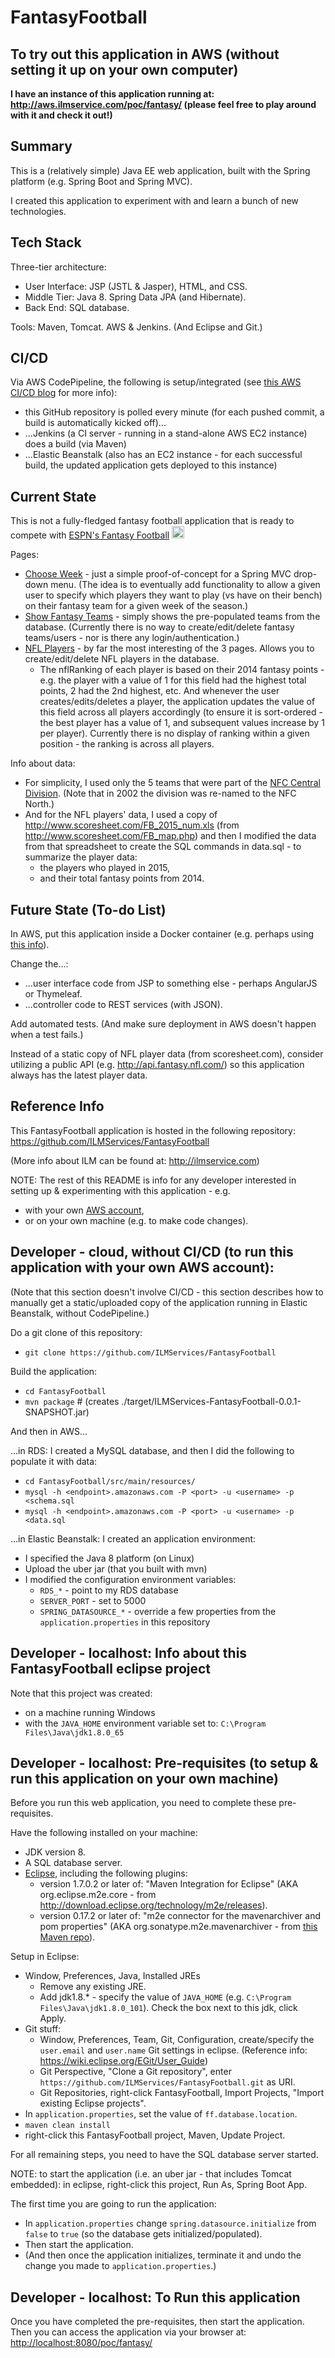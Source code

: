 # FantasyFootball

## To try out this application in AWS (without setting it up on your own computer)

**I have an instance of this application running at: http://aws.ilmservice.com/poc/fantasy/ (please feel free to play around with it and check it out!)**

## Summary

This is a (relatively simple) Java EE web application, built with the Spring platform (e.g. Spring Boot and Spring MVC). 

I created this application to experiment with and learn a bunch of new technologies.

## Tech Stack

Three-tier architecture:
 * User Interface: JSP (JSTL & Jasper), HTML, and CSS.
 * Middle Tier: Java 8. Spring Data JPA (and Hibernate).
 * Back End: SQL database.

Tools: Maven, Tomcat. AWS & Jenkins. (And Eclipse and Git.)

## CI/CD

Via AWS CodePipeline, the following is setup/integrated (see [this AWS CI/CD blog](https://aws.amazon.com/blogs/devops/building-continuous-deployment-on-aws-with-aws-codepipeline-jenkins-and-aws-elastic-beanstalk) for more info):
 * this GitHub repository is polled every minute (for each pushed commit, a build is automatically kicked off)...
 * ...Jenkins (a CI server - running in a stand-alone AWS EC2 instance) does a build (via Maven)
 * ...Elastic Beanstalk (also has an EC2 instance - for each successful build, the updated application gets deployed to this instance)

## Current State

This is not a fully-fledged fantasy football application that is ready to compete with [ESPN's Fantasy Football](http://www.espn.com/fantasy/football/) <img src="http://emojipedia-us.s3.amazonaws.com/cache/a7/0e/a70ed4d5e4062aab6c4ac24892ee6763.png" alt="Smiley face" height="20" width="20">

Pages:
 * [Choose Week](http://aws.ilmservice.com/poc/fantasy/chooseWeek) - just a simple proof-of-concept for a Spring MVC drop-down menu. (The idea is to eventually add functionality to allow a given user to specify which players they want to play (vs have on their bench) on their fantasy team for a given week of the season.)
 * [Show Fantasy Teams](http://aws.ilmservice.com/poc/fantasy/showTeams) - simply shows the pre-populated teams from the database. (Currently there is no way to create/edit/delete fantasy teams/users - nor is there any login/authentication.)
 * [NFL Players](http://aws.ilmservice.com/poc/fantasy/nflPlayers) - by far the most interesting of the 3 pages. Allows you to create/edit/delete NFL players in the database.
    * The nflRanking of each player is based on their 2014 fantasy points - e.g. the player with a value of 1 for this field had the highest total points, 2 had the 2nd highest, etc. And whenever the user creates/edits/deletes a player, the application updates the value of this field across all players accordingly (to ensure it is sort-ordered - the best player has a value of 1, and subsequent values increase by 1 per player). Currently there is no display of ranking within a given position - the ranking is across all players.

Info about data:
* For simplicity, I used only the 5 teams that were part of the [NFC Central Division](https://en.wikipedia.org/wiki/NFL_Central_Division). (Note that in 2002 the division was re-named to the NFC North.)
* And for the NFL players' data, I used a copy of http://www.scoresheet.com/FB_2015_num.xls (from http://www.scoresheet.com/FB_map.php) and then I modified the data from that spreadsheet to create the SQL commands in data.sql - to summarize the player data:
    * the players who played in 2015, 
    * and their total fantasy points from 2014.

## Future State (To-do List)

In AWS, put this application inside a Docker container (e.g. perhaps using [this info](https://github.com/awslabs/aws-cicd-docker-containers)).

Change the...:
 * ...user interface code from JSP to something else - perhaps AngularJS or Thymeleaf.
 * ...controller code to REST services (with JSON).

Add automated tests. (And make sure deployment in AWS doesn't happen when a test fails.)

Instead of a static copy of NFL player data (from scoresheet.com), consider utilizing a public API (e.g. http://api.fantasy.nfl.com/) so this application always has the latest player data.

## Reference Info

This FantasyFootball application is hosted in the following repository: https://github.com/ILMServices/FantasyFootball

(More info about ILM can be found at: http://ilmservice.com)

NOTE: The rest of this README is info for any developer interested in setting up & experimenting with this application - e.g. 
* with your own [AWS account](https://aws.amazon.com/account/), 
* or on your own machine (e.g. to make code changes).

## Developer - cloud, without CI/CD (to run this application with your own AWS account): 

(Note that this section doesn't involve CI/CD - this section describes how to manually get a static/uploaded copy of the application running in Elastic Beanstalk, without CodePipeline.)

Do a git clone of this repository: 
* `git clone https://github.com/ILMServices/FantasyFootball`

Build the application:
* `cd FantasyFootball`
* `mvn package` # (creates ./target/ILMServices-FantasyFootball-0.0.1-SNAPSHOT.jar)

And then in AWS...

...in RDS: I created a MySQL database, and then I did the following to populate it with data:
* `cd FantasyFootball/src/main/resources/`
* `mysql -h <endpoint>.amazonaws.com -P <port> -u <username> -p <schema.sql`
* `mysql -h <endpoint>.amazonaws.com -P <port> -u <username> -p <data.sql`

...in Elastic Beanstalk: I created an application environment:
* I specified the Java 8 platform (on Linux)
* Upload the uber jar (that you built with mvn)
* I modified the configuration environment variables:
    * `RDS_*` - point to my RDS database
    * `SERVER_PORT` - set to 5000
    * `SPRING_DATASOURCE_*` - override a few properties from the `application.properties` in this repository

## Developer - localhost: Info about this FantasyFootball eclipse project

Note that this project was created:
 - on a machine running Windows
 - with the `JAVA_HOME` environment variable set to: `C:\Program Files\Java\jdk1.8.0_65`

## Developer - localhost: Pre-requisites (to setup & run this application on your own machine)

Before you run this web application, you need to complete these pre-requisites.

Have the following installed on your machine: 
* JDK version 8.
* A SQL database server.
* [Eclipse](https://eclipse.org/ide/), including the following plugins:
    * version 1.7.0.2 or later of: "Maven Integration for Eclipse" (AKA org.eclipse.m2e.core - from http://download.eclipse.org/technology/m2e/releases).
    * version 0.17.2 or later of: "m2e connector for the mavenarchiver and pom properties" (AKA org.sonatype.m2e.mavenarchiver - from [this Maven repo](http://repo1.maven.org/maven2/.m2e/connectors/m2eclipse-mavenarchiver/0.17.2/N/LATEST/)).

Setup in Eclipse:
* Window, Preferences, Java, Installed JREs
    * Remove any existing JRE.
    * Add jdk1.8.* - specify the value of `JAVA_HOME` (e.g. `C:\Program Files\Java\jdk1.8.0_101`). Check the box next to this jdk, click Apply. 
* Git stuff:
    * Window, Preferences, Team, Git, Configuration, create/specify the `user.email` and `user.name` Git settings in eclipse. (Reference info: https://wiki.eclipse.org/EGit/User_Guide)
    * Git Perspective, "Clone a Git repository", enter `https://github.com/ILMServices/FantasyFootball.git` as URI.
    * Git Repositories, right-click FantasyFootball, Import Projects, "Import existing Eclipse projects".
* In `application.properties`, set the value of `ff.database.location`.
* `maven clean install` 
* right-click this FantasyFootball project, Maven, Update Project.

For all remaining steps, you need to have the SQL database server started.

NOTE: to start the application (i.e. an uber jar - that includes Tomcat embedded): in eclipse, right-click this project, Run As, Spring Boot App.

The first time you are going to run the application:
 * In `application.properties` change `spring.datasource.initialize` from `false` to `true` (so the database gets initialized/populated).
 * Then start the application.
 * (And then once the application initializes, terminate it and undo the change you made to `application.properties`.)

## Developer - localhost: To Run this application

Once you have completed the pre-requisites, then start the application.
Then you can access the application via your browser at: [http://localhost:8080/poc/fantasy/](http://localhost:8080/poc/fantasy/)
